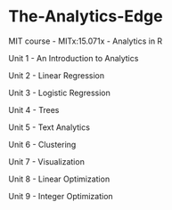 # The-Analytics-Edge
MIT course - MITx:15.071x - Analytics in R

Unit 1 - An Introduction to Analytics


Unit 2 - Linear Regression


Unit 3 - Logistic Regression


Unit 4 - Trees


Unit 5 - Text Analytics


Unit 6 - Clustering


Unit 7 - Visualization


Unit 8 - Linear Optimization


Unit 9 - Integer Optimization
